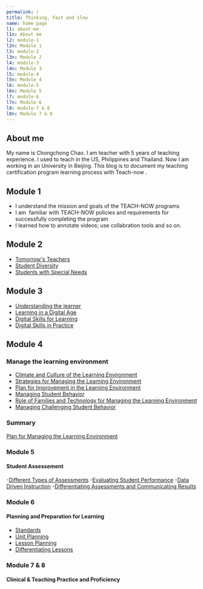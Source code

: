 ```yaml
---
permalink: /
title: Thinking, Fast and slow
name: home page
l1: about-me
l1n: About me
l2: module-1
l2n: Module 1
l3: module-2
l3n: Module 2
l4: module-3
l4n: Module 3
l5: module-4
l5n: Module 4
l6: module-5
l6n: Module 5
l7: module-6
l7n: Module 6
l8: module-7 & 8
l8n: Module 7 & 8
---
```


## About me
My name is Chongchong Chao. I am teacher with 5 years of teaching experience. I used to teach in the US, Philippines and Thailand. Now I am working in an University in Beijing. This blog is to document my teaching certification program learning process with Teach-now .


## Module 1
- I understand the mission and goals of the TEACH-NOW programs
- I am  familiar with TEACH-NOW policies and requirements for successfully completing the program
- I learned how to annotate videos; use collabration tools and so on.


## Module 2
- [Tomorrow's Teachers](/fast-and-slow/2-1)
- [Student Diversity](/fast-and-slow/2-2)
- [Students with Special Needs](/fast-and-slow/2-3)


## Module 3
- [Understanding the learner](/fast-and-slow/3-1)
- [Learning in a Digital Age](/fast-and-slow/3-2)
- [Digital Skills for Learning](/fast-and-slow/3-3)
- [Digital Skills in Practice](/fast-and-slow/3-4)


## Module 4
### Manage the learning environment
- [Climate and Culture of the Learning Environment](/fast-and-slow/4-1)
- [Strategies for Managing the Learning Environment](/fast-and-slow/4-2)
- [Plan for Improvement in the Learning Environment](/fast-and-slow/4-3)
- [Managing Student Behavior](/fast-and-slow/4-4)
- [Role of Families and Technology for Managing the Learning Environment](/fast-and-slow/4-5)
- [Managing Challenging Student Behavior](/fast-and-slow/4-6)

### Summary 
[Plan for Managing the Learning Environment](/fast-and-slow/static/4-7.pdf)

### Module 5
#### Student Assessement
-[Different Types of Assessments](/https://spatblan.github.io/fast-and-slow/5-1)
-[Evaluating Student Performance](/https://spatblan.github.io/fast-and-slow/5-2)
-[Data Driven Instruction](/https://spatblan.github.io/fast-and-slow/5-3)
-[Differentiating Assessments and Communicating Results](/https://spatblan.github.io/fast-and-slow/5-4)

### Module 6
####  Planning and Preparation for Learning
- [Standards](/https://spatblan.github.io/fast-and-slow/6-1)
- [Unit Planning](/https://spatblan.github.io/fast-and-slow/6-2)
- [Lesson Planning](/https://spatblan.github.io/fast-and-slow/6-3)
- [Differentiating Lessons](/https://spatblan.github.io/fast-and-slow/6-4)

### Module 7 & 8
####  Clinical & Teaching Practice and Proficiency
